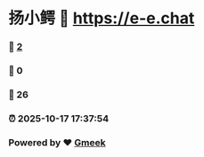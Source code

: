 # 扬小鳄 :link: https://e-e.chat 
### :page_facing_up: [2](https://e-e.chat/tag.html) 
### :speech_balloon: 0 
### :hibiscus: 26 
### :alarm_clock: 2025-10-17 17:37:54 
### Powered by :heart: [Gmeek](https://github.com/Meekdai/Gmeek)
